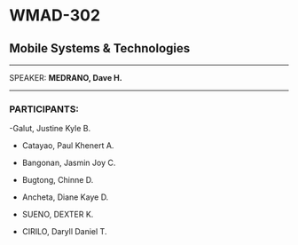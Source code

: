 # WMAD-302

## Mobile Systems & Technologies

---

SPEAKER: **MEDRANO, Dave H.**

---

### PARTICIPANTS:
-Galut, Justine Kyle B.

- Catayao, Paul Khenert A.

- Bangonan, Jasmin Joy C.
- Bugtong, Chinne D.

- Ancheta, Diane Kaye D.

- SUENO, DEXTER K.

- CIRILO, Daryll Daniel T.

